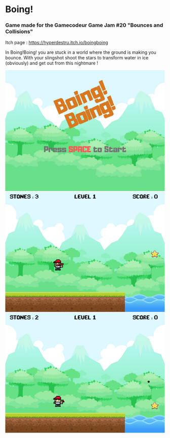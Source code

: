 # Boing!

### Game made for the Gamecodeur Game Jam #20 "Bounces and Collisions"

Itch page : https://hyperdestru.itch.io/boingboing

In Boing!Boing! you are stuck in a world where the ground is making you bounce.
With your slingshot shoot the stars to transform water in ice (obviously) and get out from this nightmare !

![Screenshot](screenshots/screenshot-1.png)
![Screenshot](screenshots/screenshot-2.png)
![Screenshot](screenshots/screenshot-3.png)



